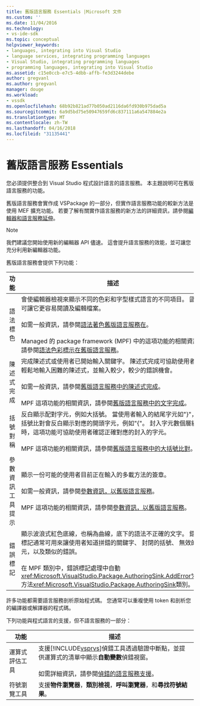 ```yaml
---
title: 舊版語言服務 Essentials |Microsoft 文件
ms.custom: ''
ms.date: 11/04/2016
ms.technology:
- vs-ide-sdk
ms.topic: conceptual
helpviewer_keywords:
- languages, integrating into Visual Studio
- language services, integrating programming languages
- Visual Studio, integrating programming languages
- programming languages, integrating into Visual Studio
ms.assetid: c15e0ccb-e7c5-4dbb-affb-fe3d3244debe
author: gregvanl
ms.author: gregvanl
manager: douge
ms.workload:
- vssdk
ms.openlocfilehash: 68b92b821ad77b050ad2116da6fd930b975dad5a
ms.sourcegitcommit: 6a9d5bd75e50947659fd6c837111a6a547884e2a
ms.translationtype: MT
ms.contentlocale: zh-TW
ms.lasthandoff: 04/16/2018
ms.locfileid: "31135441"
---
```

# <a name="legacy-language-service-essentials"></a>舊版語言服務 Essentials
您必須提供整合到 Visual Studio 程式設計語言的語言服務。 本主題說明可在舊版語言服務的功能。  
  
 舊版語言服務會實作成 VSPackage 的一部分，但實作語言服務功能的較新方法是使用 MEF 擴充功能。 若要了解有關實作語言服務的新方法的詳細資訊，請參閱[編輯器和語言服務延伸](../../extensibility/editor-and-language-service-extensions.md)。  
  
> [!NOTE]
>  我們建議您開始使用新的編輯器 API 儘速。 這會提升語言服務的效能，並可讓您充分利用新編輯器功能。  
  
 舊版語言服務會提供下列功能：  
  
|功能|描述|  
|-------------|-----------------|  
|語法標色|會使編輯器檢視來顯示不同的色彩和字型樣式語言的不同項目。 區分可讓它更容易閱讀及編輯檔案。<br /><br /> 如需一般資訊，請參閱[語法著色舊版語言服務在](../../extensibility/internals/syntax-coloring-in-a-legacy-language-service.md)。<br /><br /> Managed 的 package framework (MPF) 中的這項功能的相關資訊，請參閱[語法色彩標示在舊版語言服務](../../extensibility/internals/syntax-colorizing-in-a-legacy-language-service.md)。|  
|陳述式完成|完成陳述式或使用者已開始輸入關鍵字。 陳述式完成可協助使用者更輕鬆地輸入困難的陳述式，並輸入較少，較少的錯誤機會。<br /><br /> 如需一般資訊，請參閱[舊版語言服務中的陳述式完成](../../extensibility/internals/statement-completion-in-a-legacy-language-service.md)。<br /><br /> MPF 這項功能的相關資訊，請參閱[舊版語言服務中的文字完成](../../extensibility/internals/word-completion-in-a-legacy-language-service.md)。|  
|括號對稱|反白顯示配對字元，例如大括號。 當使用者輸入的結尾字元如"}"，大括號比對會反白顯示對應的開頭字元，例如"{"。 封入字元數個層級時，這項功能可協助使用者確認正確對應的封入的字元。<br /><br /> MPF 這項功能的相關資訊，請參閱[舊版語言服務中的大括號比對](../../extensibility/internals/brace-matching-in-a-legacy-language-service.md)。|  
|參數資訊工具提示|顯示一份可能的使用者目前正在輸入的多載方法的簽章。<br /><br /> 如需一般資訊，請參閱[參數資訊，以舊版語言服務](../../extensibility/internals/parameter-info-in-a-legacy-language-service1.md)。<br /><br /> MPF 這項功能的相關資訊，請參閱[參數資訊，以舊版語言服務](../../extensibility/internals/parameter-info-in-a-legacy-language-service2.md)。|  
|錯誤標記|顯示波浪式紅色底線，也稱為曲線，底下的語法不正確的文字。 錯誤標記通常可用來讓使用者知道拼錯的關鍵字、 封閉的括號、 無效的字元，以及類似的錯誤。<br /><br /> 在 MPF 類別中，錯誤標記處理中自動<xref:Microsoft.VisualStudio.Package.AuthoringSink.AddError%2A>方法<xref:Microsoft.VisualStudio.Package.AuthoringSink>類別。|  
  
 許多功能都需要語言服務剖析原始程式碼。 您通常可以重複使用 token 和剖析您的編譯器或解譯器的程式碼。  
  
 下列功能與程式語言的支援，但不語言服務的一部分：  
  
|功能|描述|  
|-------------|-----------------|  
|運算式評估工具|支援[!INCLUDE[vsprvs](../../code-quality/includes/vsprvs_md.md)]偵錯工具透過驗證中斷點，並提供運算式的清單中顯示**自動變數**偵錯視窗。<br /><br /> 如需詳細資訊，請參閱[偵錯的語言服務支援](../../extensibility/internals/language-service-support-for-debugging.md)。|  
|符號瀏覽工具|支援**物件瀏覽器**，**類別檢視**，**呼叫瀏覽器**，和**尋找符號結果**。|